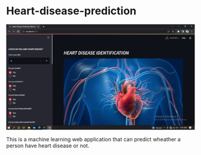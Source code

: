 # Heart-disease-prediction
![](images/heart.png)

This is a machine learning web application that can predict wheather a person have heart disease or not.
